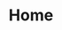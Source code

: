 ---
home: true
icon: home
title: Home
bgImageStyle: 
background-attachment: fixed
heroText: Pip Manager
heroImage: assets/icon.png
tagline: A Pip-based GUI Python Package Manager
actions:
  - text: Get Started
    link: ./get-started/
    type: primary

  - text: Download
    link: ./download/

highlights:
  - header: GUI
    image: assets/home/gui-image.png
    highlights:
      - title: WPF
        icon: object-ungroup
        details: Desktop application based on Windows Presentation Foundation
      - title: Fluent Design
        icon: display
        details: Fluent controls design
      - title: Operation Visualization
        icon: window-restore
        details: Intuitive package management operations

  - header: Action
    image: assets/home/gui-image.png
    highlights:
      - title: Background Task
        icon: object-ungroup
        details: Most of the operations are performed by instantly visible background tasks
      - title: Error Analysis
        icon: display
        details: Analyze common errors, find the cause of the problem, and provide solutions

  - header: Features
    image: ""
    bgImage: ""
    features:
      - title: Overview
        icon: list
        details: List the brief information of the package
      - title: Query
        icon: globe
        details: Get specified package information locally/online
      - title: Scenario Recommendation
        icon: object-group
        details: One-click installation of packages recommended for specific scenarios
      - title: Multi-Environment Management
        icon: layer-group
        details: Environment switching, support update operation and availability check
      - title: Built-in Code Editor
        icon: code
        details: Lightweight Python script writing

  - header: Native Support
    image: ""
    bgImage: ""
    features:
      - title: Installation
        icon: inbox
      - title: Update
        icon: circle-up
      - title: Uninstallation
        icon: trash
      - title: Download
        icon: download
      - title: Integrity Check
        icon: bug
      - title: Cache Management
        icon: sliders

---